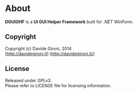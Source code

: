 About
===

**DGUIGHF** is a **UI GUI Helper Framework** built for *.NET WinForm*.


Copyright
---
Copyright (c) Davide Gironi, 2014<br/>
[http://davidegironi.it] (http://davidegironi.it/)<br/>

License
---
Released under GPLv3.<br/>
Please refer to LICENSE file for licensing information.

